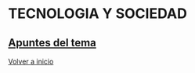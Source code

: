# TECNOLOGIA Y SOCIEDAD

## [Apuntes del tema](https://angelmicelti.github.io/4ESO/TYS/index.html)

[Volver a inicio](https://github.com/angelmicelti/TecnoVilladiego4)
